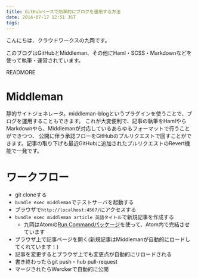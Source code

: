 ```yaml
---
title: GitHubベースで効率的にブログを運用する方法
date: 2014-07-17 12:51 JST
tags:
---
```


こんにちは、クラウドワークスの九岡です。

このブログはGitHubとMiddleman、その他にHaml・SCSS・Markdownなどを使って執筆・運営されています。

READMORE

# Middleman

静的サイトジェネレータ。middleman-blogというプラグインを使うことで、ブログを運用することもできます。
これが大変便利で、記事の執筆をHamlやらMarkdownやら、Middlemanが対応しているあらゆるフォーマットで行うことができつつ、
公開に伴う承認フローをGitHubのプルリクエストで回すことができます。記事の取り下げも最近GitHubに追加されたプルリクエストのRevert機能で一発です。

# ワークフロー

* git cloneする
* `bundle exec middleman`でテストサーバを起動する
* ブラウザで`http://localhost:4567/`にアクセスする
* `bundle exec middleman article 英語タイトル`で新規記事を作成する
  * 九岡はAtomの[Run Commandパッケージ](https://github.com/kylewlacy/run-command)を使って、Atom内で完結させています
* ブラウザ上で記事ページを開く(新規記事はMiddlemanが自動的にロードしてくれています！)
* 記事を変更するとブラウザ上でも変更点が自動的にリロードされる
* 書き終わったらgit push・hub pull-request
* マージされたらWerckerで自動的に公開
